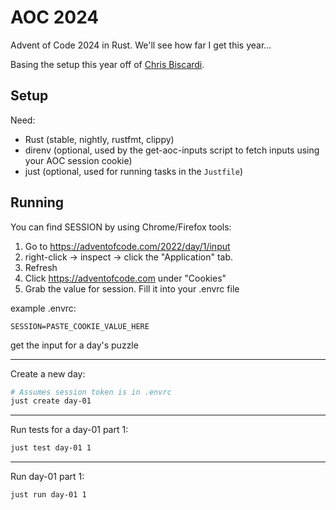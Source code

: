 # AOC 2024

Advent of Code 2024 in Rust. We'll see how far I get this year...

Basing the setup this year off of [Chris Biscardi](https://github.com/ChristopherBiscardi/advent-of-code/tree/main/2024/rust).

## Setup

Need:
- Rust (stable, nightly, rustfmt, clippy)
- direnv (optional, used by the get-aoc-inputs script to fetch inputs using your AOC session cookie)
- just (optional, used for running tasks in the `Justfile`)

## Running

You can find SESSION by using Chrome/Firefox tools:
1) Go to https://adventofcode.com/2022/day/1/input
2) right-click -> inspect -> click the "Application" tab.
3) Refresh
5) Click https://adventofcode.com under "Cookies"
6) Grab the value for session. Fill it into your .envrc file

example .envrc:

```
SESSION=PASTE_COOKIE_VALUE_HERE
```

get the input for a day's puzzle

---

Create a new day:

  ```sh
  # Assumes session token is in .envrc
  just create day-01
  ```

---

Run tests for a day-01 part 1:

  ```sh
  just test day-01 1
  ```

---

Run day-01 part 1:

  ```sh
  just run day-01 1
  ```
